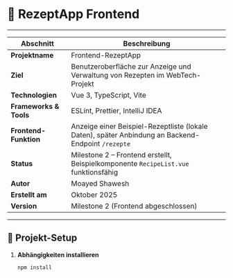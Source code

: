 # 🧁 RezeptApp Frontend

---

| Abschnitt | Beschreibung |
|------------|--------------|
| **Projektname** | Frontend-RezeptApp |
| **Ziel** | Benutzeroberfläche zur Anzeige und Verwaltung von Rezepten im WebTech-Projekt |
| **Technologien** | Vue 3, TypeScript, Vite |
| **Frameworks & Tools** | ESLint, Prettier, IntelliJ IDEA |
| **Frontend-Funktion** | Anzeige einer Beispiel-Rezeptliste (lokale Daten), später Anbindung an Backend-Endpoint `/rezepte` |
| **Status** | Milestone 2 – Frontend erstellt, Beispielkomponente `RecipeList.vue` funktionsfähig |
| **Autor** | Moayed Shawesh |
| **Erstellt am** | Oktober 2025 |
| **Version** | Milestone 2 (Frontend abgeschlossen) |

---

## 🚀 Projekt-Setup

1. **Abhängigkeiten installieren**
   ```sh
   npm install